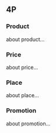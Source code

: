 ## <i class="fa fa-list" style="font-size:1em;"></i> 4P
### <i class="fa fa-cart-plus" style="font-size:1em;"></i> Product
about product...

### <i class="fa fa-dollar" style="font-size:1em;"></i> Price
about price...

### <i class="fa fa-truck" style="font-size:1em;"></i> Place
about place...

### <i class="fa fa-tv" style="font-size:1em;"></i> Promotion
about promotion...
